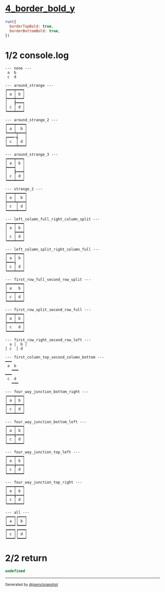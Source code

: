 # [4_border_bold_y](../../table_4_cells.test.mjs#L234)

```js
run({
  borderTopBold: true,
  borderBottomBold: true,
})
```

# 1/2 console.log

```console
--- none ---
 a  b 
 c  d 

--- around_strange ---
┍━━━┯━━━┑
│ a │ b │
┝━━━┿━━━┙
│   ┠━━━┑
│ c │ d │
┕━━━┷━━━┙

--- around_strange_2 ---
┍━━━┯━━━━┑
│ a │  b │
┕━━━┷┯━━━┥
┍━━━─┪   │
│ c  │ d │
┕━━━━┷━━━┙

--- around_strange_3 ---
┍━━━┯━━━┑
│ a │ b │
┝━━━┥   │
│   ┠━━━┥
│ c │ d │
┕━━━┷━━━┙

--- strange_2 ---
┍━━━┯━━━━┑
│ a │  b │
┝━━━┷┯━━━┥
│ c  │ d │
┕━━━━┷━━━┙

--- left_column_full_right_column_split ---
┍━━━┯━━━┑
│ a │ b │
│   ┝━━━┥
│ c │ d │
┕━━━┷━━━┙

--- left_column_split_right_column_full ---
┍━━━┯━━━┑
│ a │ b │
┝━━━┧   │
│ c │ d │
┕━━━┷━━━┙

--- first_row_full_second_row_split ---
┍━━━━━━━┑
│ a   b │
┝━━━┯━━━┥
│ c │ d │
┕━━━┷━━━┙

--- first_row_split_second_row_full ---
┍━━━┯━━━┑
│ a │ b │
┝━━━┷━━━┥
│ c   d │
┕━━━━━━━┙

--- first_row_right_second_row_left ---
  a │  b │
│ c  │ d  

--- first_column_top_second_column_bottom ---
━━━   
 a  b 
   ━━━
━━━   
 c  d 
   ━━━

--- four_way_junction_bottom_right ---
┍━━━┯━━━┑
│ a │ b │
┝━━━┿━━━┥
│ c │ d │
┕━━━┷━━━┙

--- four_way_junction_bottom_left ---
┍━━━┯━━━┑
│ a │ b │
┝━━━╅━━━┥
│ c │ d │
┕━━━┷━━━┙

--- four_way_junction_top_left ---
┍━━━┯━━━┑
│ a │ b │
┝━━━╆━━━┥
│ c │ d │
┕━━━┷━━━┙

--- four_way_junction_top_right ---
┍━━━┯━━━┑
│ a │ b │
┝━━━╅━━━┥
│ c │ d │
┕━━━┷━━━┙

--- all ---
┍━━━┑┍━━━┑
│ a ││ b │
┕━━━┙┕━━━┙
┍━━━┑┍━━━┑
│ c ││ d │
┕━━━┙┕━━━┙

```

# 2/2 return

```js
undefined
```

---

<sub>
  Generated by <a href="https://github.com/jsenv/core/tree/main/packages/independent/snapshot">@jsenv/snapshot</a>
</sub>
